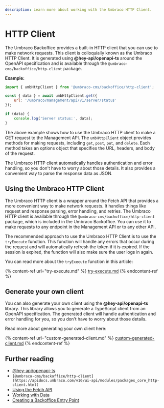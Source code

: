 ```yaml
---
description: Learn more about working with the Umbraco HTTP Client.
---
```


# HTTP Client

The Umbraco Backoffice provides a built-in HTTP client that you can use to make network requests. This client is colloquially known as the Umbraco HTTP Client. It is generated using **@hey-api/openapi-ts** around the OpenAPI specification and is available through the `@umbraco-cms/backoffice/http-client` package.

**Example:**

```javascript
import { umbHttpClient } from '@umbraco-cms/backoffice/http-client';

const { data } = await umbHttpClient.get({
	url: '/umbraco/management/api/v1/server/status'
});

if (data) {
	console.log('Server status:', data);
}
```

The above example shows how to use the Umbraco HTTP client to make a GET request to the Management API. The `umbHttpClient` object provides methods for making requests, including `get`, `post`, `put`, and `delete`. Each method takes an options object that specifies the URL, headers, and body of the request.

The Umbraco HTTP client automatically handles authentication and error handling, so you don't have to worry about those details. It also provides a convenient way to parse the response data as JSON.

## Using the Umbraco HTTP Client

The Umbraco HTTP client is a wrapper around the Fetch API that provides a more convenient way to make network requests. It handles things like request and response parsing, error handling, and retries. The Umbraco HTTP client is available through the `@umbraco-cms/backoffice/http-client` package, which is included in the Umbraco Backoffice. You can use it to make requests to any endpoint in the Management API or to any other API.

The recommended approach to use the Umbraco HTTP Client is to use the `tryExecute` function. This function will handle any errors that occur during the request and will automatically refresh the token if it is expired. If the session is expired, the function will also make sure the user logs in again.

You can read more about the `tryExecute` function in this article:

{% content-ref url="try-execute.md" %}
[try-execute.md](try-execute.md)
{% endcontent-ref %}

## Generate your own client

You can also generate your own client using the **@hey-api/openapi-ts** library. This library allows you to generate a TypeScript client from an OpenAPI specification. The generated client will handle authentication and error handling for you, so you don't have to worry about those details.

Read more about generating your own client here:

{% content-ref url="custom-generated-client.md" %}
[custom-generated-client.md](custom-generated-client.md)
{% endcontent-ref %}

## Further reading

- [@hey-api/openapi-ts](https://heyapi.dev/openapi-ts/get-started)
- `[@umbraco-cms/backoffice/http-client](https://apidocs.umbraco.com/v16/ui-api/modules/packages_core_http-client.html)`
- [Using the Fetch API](fetch-api.md)
- [Working with Data](../working-with-data/README.md)
- [Creating a Backoffice Entry Point](../../extending-overview/extension-types/backoffice-entry-point.md)
